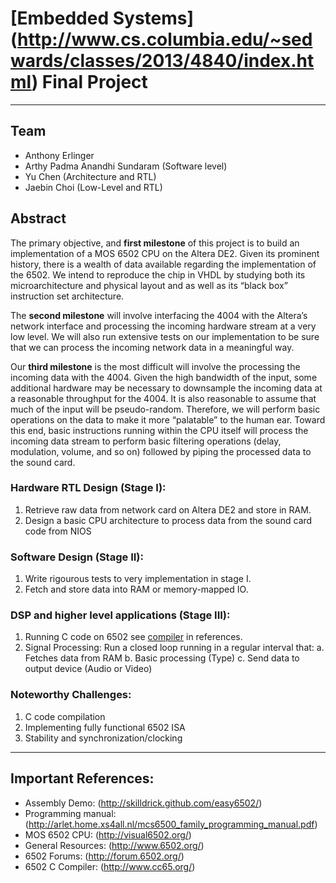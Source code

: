 # [Embedded Systems] (http://www.cs.columbia.edu/~sedwards/classes/2013/4840/index.html) Final Project

---
## Team
* Anthony Erlinger  
* Arthy Padma Anandhi Sundaram (Software level)
* Yu Chen (Architecture and RTL)
* Jaebin Choi (Low-Level and RTL)

## Abstract
The primary objective, and **first milestone** of this project is to build an implementation of a
MOS 6502 CPU on the Altera DE2.  Given its prominent history, there is a
wealth of data available regarding the implementation of the 6502. We
intend to reproduce the chip in VHDL by studying both its
microarchitecture and physical layout and as well as its “black box”
instruction set architecture.  

The **second milestone** will involve interfacing the 4004 with the Altera’s
network interface and processing the incoming hardware stream at a very
low level. We will also run extensive tests on our implementation to be
sure that we can process the incoming network data in a meaningful way.

Our **third milestone** is the most difficult will involve the processing
the incoming data with the 4004. Given the high bandwidth of the input,
some additional hardware may be necessary to downsample the incoming
data at a reasonable throughput for the 4004. It is also reasonable to
assume that much of the input will be pseudo-random. Therefore, we will
perform basic operations on the data to make it more “palatable” to the
human ear. Toward this end, basic instructions running within the CPU
itself will process the incoming data stream to perform basic filtering
operations (delay, modulation, volume, and so on) followed by piping the
processed data to the sound card.


### Hardware RTL Design (Stage I):
1. Retrieve raw data from network card on Altera DE2 and store in RAM.
2. Design a basic CPU architecture to process data from the sound card
code from NIOS

### Software Design (Stage II):
1. Write rigourous tests to very implementation in stage I.
2. Fetch and store data into RAM or memory-mapped IO.


### DSP and higher level applications (Stage III):
1. Running C code on 6502 see [compiler](http://www.cc65.org) in
   references.
3. Signal Processing: Run a closed loop running in a regular interval that:
  a. Fetches data from RAM
  b. Basic processing (Type)
  c. Send data to output device (Audio or Video)

### Noteworthy Challenges:
1. C code compilation
2. Implementing fully functional 6502 ISA
3. Stability and synchronization/clocking

---
## Important References:
* Assembly Demo: (http://skilldrick.github.com/easy6502/)
* Programming manual: (http://arlet.home.xs4all.nl/mcs6500_family_programming_manual.pdf)
* MOS 6502 CPU: (http://visual6502.org/)
* General Resources: (http://www.6502.org/)
* 6502 Forums: (http://forum.6502.org/)
* 6502 C Compiler: (http://www.cc65.org/)
